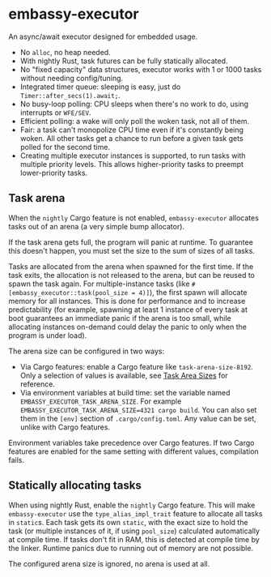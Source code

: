 # embassy-executor

An async/await executor designed for embedded usage.

- No `alloc`, no heap needed.
- With nightly Rust, task futures can be fully statically allocated.
- No "fixed capacity" data structures, executor works with 1 or 1000 tasks without needing config/tuning.
- Integrated timer queue: sleeping is easy, just do `Timer::after_secs(1).await;`.
- No busy-loop polling: CPU sleeps when there's no work to do, using interrupts or `WFE/SEV`.
- Efficient polling: a wake will only poll the woken task, not all of them.
- Fair: a task can't monopolize CPU time even if it's constantly being woken. All other tasks get a chance to run before a given task gets polled for the second time.
- Creating multiple executor instances is supported, to run tasks with multiple priority levels. This allows higher-priority tasks to preempt lower-priority tasks.

## Task arena

When the `nightly` Cargo feature is not enabled, `embassy-executor` allocates tasks out of an arena (a very simple bump allocator).

If the task arena gets full, the program will panic at runtime. To guarantee this doesn't happen, you must set the size to the sum of sizes of all tasks.

Tasks are allocated from the arena when spawned for the first time. If the task exits, the allocation is not released to the arena, but can be reused to spawn the task again. For multiple-instance tasks (like `#[embassy_executor::task(pool_size = 4)]`), the first spawn will allocate memory for all instances. This is done for performance and to increase predictability (for example, spawning at least 1 instance of every task at boot guarantees an immediate panic if the arena is too small, while allocating instances on-demand could delay the panic to only when the program is under load).

The arena size can be configured in two ways:

- Via Cargo features: enable a Cargo feature like `task-arena-size-8192`. Only a selection of values
  is available, see [Task Area Sizes](#task-arena-size) for reference.
- Via environment variables at build time: set the variable named `EMBASSY_EXECUTOR_TASK_ARENA_SIZE`. For example
  `EMBASSY_EXECUTOR_TASK_ARENA_SIZE=4321 cargo build`. You can also set them in the `[env]` section of `.cargo/config.toml`.
  Any value can be set, unlike with Cargo features.

Environment variables take precedence over Cargo features. If two Cargo features are enabled for the same setting
with different values, compilation fails.

## Statically allocating tasks

When using nightly Rust, enable the `nightly` Cargo feature. This will make `embassy-executor` use the `type_alias_impl_trait` feature to allocate all tasks in `static`s. Each task gets its own `static`, with the exact size to hold the task (or multiple instances of it, if using `pool_size`) calculated automatically at compile time. If tasks don't fit in RAM, this is detected at compile time by the linker. Runtime panics due to running out of memory are not possible.

The configured arena size is ignored, no arena is used at all.
